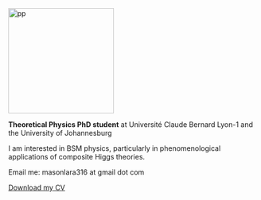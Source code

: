 <img width="212" alt="pp" src="https://user-images.githubusercontent.com/36950204/100604849-c3f3e880-330f-11eb-9d7b-8cdbd897a42d.png">

**Theoretical Physics PhD student**
at Université Claude Bernard Lyon-1 and the University of Johannesburg

I am interested in BSM physics, particularly in phenomenological applications of composite Higgs theories. 

Email me: masonlara316 at gmail dot com

<a href="CV_physics.pdf">Download my CV</a>

